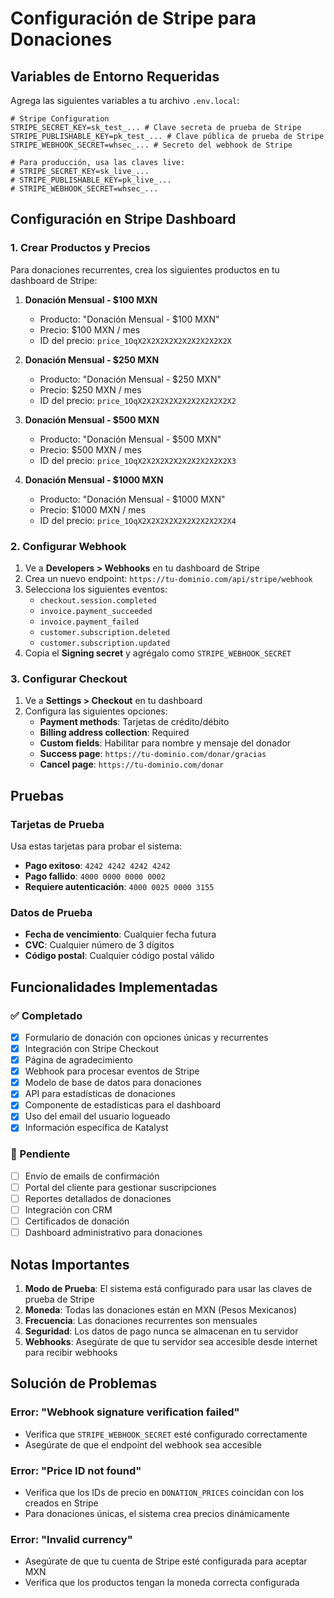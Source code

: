 # Configuración de Stripe para Donaciones

## Variables de Entorno Requeridas

Agrega las siguientes variables a tu archivo `.env.local`:

```env
# Stripe Configuration
STRIPE_SECRET_KEY=sk_test_... # Clave secreta de prueba de Stripe
STRIPE_PUBLISHABLE_KEY=pk_test_... # Clave pública de prueba de Stripe
STRIPE_WEBHOOK_SECRET=whsec_... # Secreto del webhook de Stripe

# Para producción, usa las claves live:
# STRIPE_SECRET_KEY=sk_live_...
# STRIPE_PUBLISHABLE_KEY=pk_live_...
# STRIPE_WEBHOOK_SECRET=whsec_...
```

## Configuración en Stripe Dashboard

### 1. Crear Productos y Precios

Para donaciones recurrentes, crea los siguientes productos en tu dashboard de Stripe:

1. **Donación Mensual - $100 MXN**

   - Producto: "Donación Mensual - $100 MXN"
   - Precio: $100 MXN / mes
   - ID del precio: `price_1OqX2X2X2X2X2X2X2X2X2X2X`

2. **Donación Mensual - $250 MXN**

   - Producto: "Donación Mensual - $250 MXN"
   - Precio: $250 MXN / mes
   - ID del precio: `price_1OqX2X2X2X2X2X2X2X2X2X2X2`

3. **Donación Mensual - $500 MXN**

   - Producto: "Donación Mensual - $500 MXN"
   - Precio: $500 MXN / mes
   - ID del precio: `price_1OqX2X2X2X2X2X2X2X2X2X2X3`

4. **Donación Mensual - $1000 MXN**
   - Producto: "Donación Mensual - $1000 MXN"
   - Precio: $1000 MXN / mes
   - ID del precio: `price_1OqX2X2X2X2X2X2X2X2X2X2X4`

### 2. Configurar Webhook

1. Ve a **Developers > Webhooks** en tu dashboard de Stripe
2. Crea un nuevo endpoint: `https://tu-dominio.com/api/stripe/webhook`
3. Selecciona los siguientes eventos:
   - `checkout.session.completed`
   - `invoice.payment_succeeded`
   - `invoice.payment_failed`
   - `customer.subscription.deleted`
   - `customer.subscription.updated`
4. Copia el **Signing secret** y agrégalo como `STRIPE_WEBHOOK_SECRET`

### 3. Configurar Checkout

1. Ve a **Settings > Checkout** en tu dashboard
2. Configura las siguientes opciones:
   - **Payment methods**: Tarjetas de crédito/débito
   - **Billing address collection**: Required
   - **Custom fields**: Habilitar para nombre y mensaje del donador
   - **Success page**: `https://tu-dominio.com/donar/gracias`
   - **Cancel page**: `https://tu-dominio.com/donar`

## Pruebas

### Tarjetas de Prueba

Usa estas tarjetas para probar el sistema:

- **Pago exitoso**: `4242 4242 4242 4242`
- **Pago fallido**: `4000 0000 0000 0002`
- **Requiere autenticación**: `4000 0025 0000 3155`

### Datos de Prueba

- **Fecha de vencimiento**: Cualquier fecha futura
- **CVC**: Cualquier número de 3 dígitos
- **Código postal**: Cualquier código postal válido

## Funcionalidades Implementadas

### ✅ Completado

- [x] Formulario de donación con opciones únicas y recurrentes
- [x] Integración con Stripe Checkout
- [x] Página de agradecimiento
- [x] Webhook para procesar eventos de Stripe
- [x] Modelo de base de datos para donaciones
- [x] API para estadísticas de donaciones
- [x] Componente de estadísticas para el dashboard
- [x] Uso del email del usuario logueado
- [x] Información específica de Katalyst

### 🔄 Pendiente

- [ ] Envío de emails de confirmación
- [ ] Portal del cliente para gestionar suscripciones
- [ ] Reportes detallados de donaciones
- [ ] Integración con CRM
- [ ] Certificados de donación
- [ ] Dashboard administrativo para donaciones

## Notas Importantes

1. **Modo de Prueba**: El sistema está configurado para usar las claves de prueba de Stripe
2. **Moneda**: Todas las donaciones están en MXN (Pesos Mexicanos)
3. **Frecuencia**: Las donaciones recurrentes son mensuales
4. **Seguridad**: Los datos de pago nunca se almacenan en tu servidor
5. **Webhooks**: Asegúrate de que tu servidor sea accesible desde internet para recibir webhooks

## Solución de Problemas

### Error: "Webhook signature verification failed"

- Verifica que `STRIPE_WEBHOOK_SECRET` esté configurado correctamente
- Asegúrate de que el endpoint del webhook sea accesible

### Error: "Price ID not found"

- Verifica que los IDs de precio en `DONATION_PRICES` coincidan con los creados en Stripe
- Para donaciones únicas, el sistema crea precios dinámicamente

### Error: "Invalid currency"

- Asegúrate de que tu cuenta de Stripe esté configurada para aceptar MXN
- Verifica que los productos tengan la moneda correcta configurada
